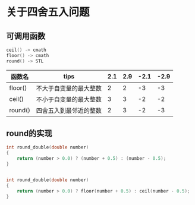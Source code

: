 # 关于四舍五入问题

## 可调用函数


```c++
ceil() -> cmath
floor() -> cmath
round() -> STL
```

|函数名| tips | 2.1 | 2.9 | -2.1 | -2.9 |
|------|------|-----|-----|------|------|
|floor()|不大于自变量的最大整数| 2  | 2 | -3 | -3 |
|ceil()|不小于自变量的最大整数| 3 | 3 | -2 | -2 |
|round()|四舍五入到最邻近的整数| 2 | 3 | -2 | -3 |

## round的实现

```c++
int round_double(double number)
{
    return (number > 0.0) ? (number + 0.5) : (number - 0.5);
}


int round_double(double number)
{
    return (number > 0.0) ? floor(number + 0.5) : ceil(number - 0.5);
}

```

